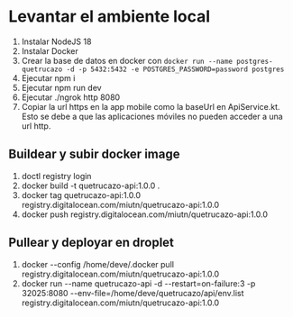 # Levantar el ambiente local
1. Instalar NodeJS 18
2. Instalar Docker
3. Crear la base de datos en docker con `docker run --name postgres-quetrucazo -d -p 5432:5432 -e POSTGRES_PASSWORD=password postgres`
5. Ejecutar npm i
6. Ejecutar npm run dev
7. Ejecutar ./ngrok http 8080
8. Copiar la url https en la app mobile como la baseUrl en ApiService.kt. Esto se debe a que las aplicaciones móviles no pueden acceder a una url http.

## Buildear y subir docker image
1. doctl registry login
2. docker build -t quetrucazo-api:1.0.0 .
3. docker tag quetrucazo-api:1.0.0 registry.digitalocean.com/miutn/quetrucazo-api:1.0.0
4. docker push registry.digitalocean.com/miutn/quetrucazo-api:1.0.0

## Pullear y deployar en droplet
1. docker --config /home/deve/.docker pull registry.digitalocean.com/miutn/quetrucazo-api:1.0.0
2. docker run --name quetrucazo-api -d --restart=on-failure:3 -p 32025:8080 --env-file=/home/deve/quetrucazo/api/env.list registry.digitalocean.com/miutn/quetrucazo-api:1.0.0